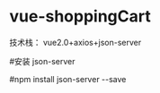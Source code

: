 # vue-shoppingCart
技术栈： vue2.0+axios+json-server

#安装 json-server

#npm install json-server  --save
